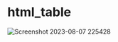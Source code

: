 # html_table
![Screenshot 2023-08-07 225428](https://github.com/Codman899/html_table/assets/95621204/e1cbf665-b197-4a91-be1e-cd868736c5b7)
